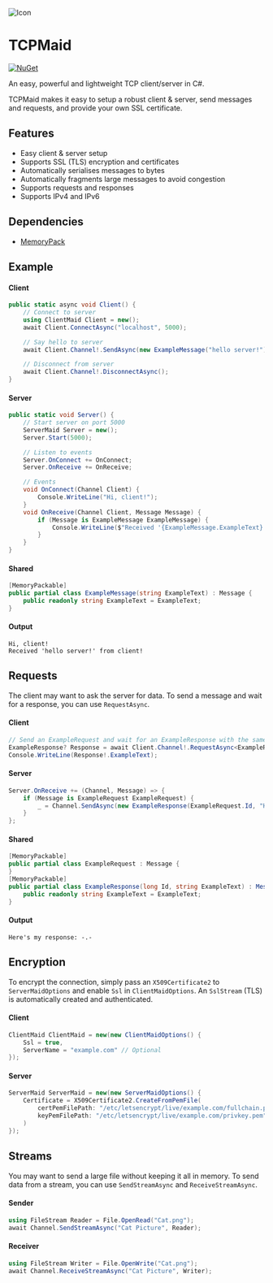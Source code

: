 ![Icon](https://raw.githubusercontent.com/Joy-less/TCPMaid/main/Assets/IconMini.png)

# TCPMaid

[![NuGet](https://img.shields.io/nuget/v/TCPMaid.svg)](https://www.nuget.org/packages/TCPMaid)

An easy, powerful and lightweight TCP client/server in C#.

TCPMaid makes it easy to setup a robust client & server, send messages and requests, and provide your own SSL certificate.

## Features
- Easy client & server setup
- Supports SSL (TLS) encryption and certificates
- Automatically serialises messages to bytes
- Automatically fragments large messages to avoid congestion
- Supports requests and responses
- Supports IPv4 and IPv6

## Dependencies
- [MemoryPack](https://github.com/Cysharp/MemoryPack)

## Example

#### Client
```cs
public static async void Client() {
    // Connect to server
    using ClientMaid Client = new();
    await Client.ConnectAsync("localhost", 5000);

    // Say hello to server
    await Client.Channel!.SendAsync(new ExampleMessage("hello server!"));

    // Disconnect from server
    await Client.Channel!.DisconnectAsync();
}
```
#### Server
```cs
public static void Server() {
    // Start server on port 5000
    ServerMaid Server = new();
    Server.Start(5000);

    // Listen to events
    Server.OnConnect += OnConnect;
    Server.OnReceive += OnReceive;

    // Events
    void OnConnect(Channel Client) {
        Console.WriteLine("Hi, client!");
    }
    void OnReceive(Channel Client, Message Message) {
        if (Message is ExampleMessage ExampleMessage) {
            Console.WriteLine($"Received '{ExampleMessage.ExampleText}' from client!");
        }
    }
}
```
#### Shared
```cs
[MemoryPackable]
public partial class ExampleMessage(string ExampleText) : Message {
    public readonly string ExampleText = ExampleText;
}
```
#### Output
```
Hi, client!
Received 'hello server!' from client!
```

## Requests

The client may want to ask the server for data. To send a message and wait for a response, you can use `RequestAsync`.

#### Client
```cs
// Send an ExampleRequest and wait for an ExampleResponse with the same message ID
ExampleResponse? Response = await Client.Channel!.RequestAsync<ExampleResponse>(new ExampleRequest());
Console.WriteLine(Response!.ExampleText);
```
#### Server
```cs
Server.OnReceive += (Channel, Message) => {
    if (Message is ExampleRequest ExampleRequest) {
        _ = Channel.SendAsync(new ExampleResponse(ExampleRequest.Id, "Here's my response: -.-"));
    }
};
```
#### Shared
```cs
[MemoryPackable]
public partial class ExampleRequest : Message {
}
[MemoryPackable]
public partial class ExampleResponse(long Id, string ExampleText) : Message(Id) {
    public readonly string ExampleText = ExampleText;
}
```
#### Output
```
Here's my response: -.-
```

## Encryption

To encrypt the connection, simply pass an `X509Certificate2` to `ServerMaidOptions` and enable `Ssl` in `ClientMaidOptions`.
An `SslStream` (TLS) is automatically created and authenticated.

#### Client
```cs
ClientMaid ClientMaid = new(new ClientMaidOptions() {
    Ssl = true,
    ServerName = "example.com" // Optional
});
```
#### Server
```cs
ServerMaid ServerMaid = new(new ServerMaidOptions() {
    Certificate = X509Certificate2.CreateFromPemFile(
        certPemFilePath: "/etc/letsencrypt/live/example.com/fullchain.pem",
        keyPemFilePath: "/etc/letsencrypt/live/example.com/privkey.pem"
    )
});
```

## Streams

You may want to send a large file without keeping it all in memory. To send data from a stream, you can use `SendStreamAsync` and `ReceiveStreamAsync`.

#### Sender
```cs
using FileStream Reader = File.OpenRead("Cat.png");
await Channel.SendStreamAsync("Cat Picture", Reader);
```

#### Receiver
```cs
using FileStream Writer = File.OpenWrite("Cat.png");
await Channel.ReceiveStreamAsync("Cat Picture", Writer);
```